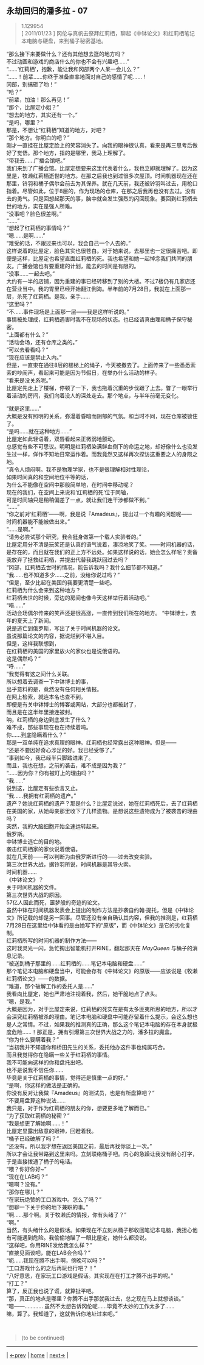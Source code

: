 ## 永劫回归的潘多拉 - 07
> 1.129954  
> [ 2011/01/23 ] 冈伦与真帆去祭拜红莉栖，聊起《中钵论文》和红莉栖笔记本电脑与硬盘，来到桶子秘密基地。  

“那么接下来要做什么？还有其他想去逛的地方吗？  
 不过动画和游戏的商店什么的你也不会有兴趣吧……”  
“……‘红莉栖’，抱歉，能让我和冈部两个人呆一会儿么？”  
“……！前辈……你终于准备直率地面对自己的感情了呢……！  
 冈部，别搞砸了哟！”  
“哈？”  
“前辈，加油！那么再见！”  
“那个，比屋定小姐？”  
“想去的地方，其实还有一个。”  
“是吗，哪里？”  
那是，不想让“红莉栖”知道的地方，对吧？  
“那个地方。你明白的吧？”  
刚才一直挂在比屋定脸上的笑容消失了。向我的眼神很认真，看来是再三思考后做好了觉悟。那个地方，指的是哪里，我马上理解了。  
“带我去……广播会馆吧。”  
我们来到了广播会馆。比屋定想要来这里代表着什么，我也立即就理解了。因为这里是，牧濑红莉栖逝世的地方。在那之后我也到过很多次屋顶。时间机器现在还在那里，铃羽和桶子偶尔会前去为其保养。就在几天前，我还被铃羽叫过去，用枪口指着。尽管如此，位于8层的，作为现场的仓库，在那之后我再也没有去过。没有去的勇气。只是回想起那天的事，脑中就会发生强烈的闪回现象。要回到红莉栖去世的地方，实在是强人所难。  
“没事吧？脸色很差啊。”  
“……”  
“想起了红莉栖的事情吗？”  
“嗯……是啊……”  
“难受的话，不跟过来也可以，我会自己一个人去的。”  
这样说着的比屋定，脸色其实也很苍白。对于她来说，去那里也一定很痛苦吧。即便是这样，比屋定也希望直面红莉栖的死。我也希望和她一起悼念我们共同的朋友。广播会馆也有要重建的计划，能去的时间是有限的。  
“没事……一起去吧。”  
大约有一半的店铺，因为重建的事已经转移到了别的大楼。不过7楼仍有几家店还在营业当中。我的胃里已经开始翻江倒海。半年前的7月28日，我就在上面那一层，杀死了红莉栖。是我，亲手……  
“这里吗？”  
“不……事件现场是上面那一层——我是这样听说的。”  
事情被处理成，红莉栖遇害时我不在现场的状态。也已经请真由理和桶子保守秘密。  
“上面都有什么？”  
“活动会场，还有仓库之类的。”  
“可以去看看吗？”  
“现在应该是禁止入内。”  
但是，一直束在通往8层的楼梯上的绳子，今天被撤去了。上面传来了一些悉悉索索的吵闹声，看起来可能是因为节假日，在举办什么活动的样子。  
“看来是没关系呢。”  
比屋定先走上了楼梯，停顿了一下，我也拖着沉重的步伐跟了上去。瞥了一眼举行着活动的房间，我们向着没人的深处走去。那个地点，与半年前毫无变化。  

“就是这里……”  
大概是没有照明的关系，弥漫着昏暗而阴郁的气氛。和当时不同，现在仓库被锁住了。  
“是吗……就在这种地方……”  
比屋定如此轻语着，双唇看起来正微弱地颤动。  
总感觉有些不可思议。明明是红莉栖染满鲜血倒下的命运之地，却好像什么也没发生过一样，佯作不知地日常运作着。而我竟然又这样再次探访这重要之人的身陨之地。  
“真令人烦闷啊。我不是物理学家，也不是很理解相对性理论，  
 如果时间真的和空间地位平等的话，  
 为什么不能像在空间中那般简单地，在时间中移动呢？  
 现在的我们，在空间上来说和‘红莉栖的死’位于同轴，  
 可是时间轴只是稍稍偏差了一点，就让我们连干涉都做不到。”  
“……”  
“你之前对‘红莉栖’——啊，我是说『Amadeus』，提出过一个有趣的问题呢——  
 时间机器能不能被做出来。”  
“……是啊。”  
“请务必尝试那个研究，我会挺身做第一个载人实验者的。”  
比屋定用分不清是玩笑还是认真的语气说着，凄凉地笑了笑。——时间机器的话，是存在的，而且就在我们的正上方不远处。如果这样说的话，她会怎么样呢？责备我放弃了拯救红莉栖，并提出代替我跳跃回过去吗？  
“冈部，红莉栖去世时的情况，能告诉我吗？我什么细节都不知道。”  
“我……也不知道多少……之前，没给你说过吗？”  
“但是，至少比起在美国的我要更清楚一些吧。  
 红莉栖为什么会来到这种地方？  
 红莉栖去世的时候，旁边的房间也像今天这样举行着活动吧。”  
“唔……”  
活动会场偶尔传来的笑声还是很高涨，一直传到我们所在的地方。
“中钵博士，去年的夏天上了新闻。  
 说是逃亡到俄罗斯，写出了关于时间机器的论文。  
 虽说那篇论文的内容，据说烂到不堪入目。  
 但是，这样我联想到，  
 在红莉栖的美国的家里放火的家伙也是说俄语的。  
 这是偶然吗？”  
“呼……”  
“我觉得有这之间什么关联。  
 所以想着去调查一下中钵博士的事，  
 出乎意料的是，竟然没有任何相关情报。  
 在网上检索，就连本名也查不到。  
 即便是有关中钵博士的博客或网站，大部分也都被封了，  
 而且是在这半年里接连被封。  
 呐，红莉栖的身边到底发生了什么？  
 难不成，那些事现在也在持续着吗。  
 你……到底隐瞒着什么？”  
那是一双单纯在追求真理的眼神。红莉栖也经常露出这种眼神。但是——  
“还是不要因好奇心涉足的好。我已经受够了。”  
“事到如今，我已经半只脚踏进来了。  
而且，我也在想，之前的袭击，难不成是因为我？”  
“……因为你？你有被盯上的理由吗？”  
“我……”  
说到这，比屋定有些欲言又止。  
“我……我拥有红莉栖的遗产。”  
遗产？她说红莉栖的遗产？那是什么？比屋定说过，她在红莉栖死后，去了红莉栖在美国的家，从她母亲那里收下了几样遗物。是想说这些遗物成为了被袭击的理由吗？  
突然，我的大脑细胞开始全速运转起来。  
俄罗斯。  
中钵博士逃亡的目的地。  
袭击红莉栖家的家伙说着俄语。  
就在几天前——可以判断为由俄罗斯进行的——过去改变实验。  
第三次世界大战，据铃羽所说，时间机器是其导火索。  
时间机器……  
《中钵论文》？  
关于时间机器的文件。  
第三次世界大战的原因。  
57亿人因此而死，噩梦般的奇迹的论文。  
虽然中钵在时间机器发表会上提出的制作方法是抄袭自约翰·提托，但是《中钵论文》所记载的却是另一回事。尽管还没有亲自确认其内容，但我的推测是，红莉栖7月28日在这里给中钵看的是由她写下的“原版”，而《中钵论文》是它的劣化复制。  
红莉栖所写的时间机器的制作方法——  
这时我灵光一闪，急忙掏出智能机打开RINE，翻起那天在 *MayQueen* 与桶子的消息记录。  
“被送到桶子那里的……红莉栖的……笔记本电脑和硬盘……”  
那个笔记本电脑和硬盘当中，可能会存有《中钵论文》的原版——应该说是《牧濑红莉栖论文》——的数据。  
“难道，那个破解工作的委托人是……”  
我看向比屋定，她也严肃地注视着我，然后，她干脆地点了点头。  
“嗯，是我。”  
大概是因为，对于比屋定来说，红莉栖的死实在是有太多匪夷所思的地方，所以才会深究红莉栖被杀的理由。笔记本电脑和硬盘中可能存留着什么提示，会这么想也是人之常情。不过，如果我的推测真的正确，那么这个笔记本电脑的存在本身就极度危险……！那正是，拥有引爆第三次世界大战之力的，潘多拉的魔盒。  
“你为什么要瞒着我？”  
“当初我并不知道你和桥田先生的关系，委托他办这件事也纯属巧合。  
 而且我觉得你在隐瞒一些关于红莉栖的事情。  
 我不可能向这样的你和盘托出吧。  
 也不是说我不信任你……  
 毕竟是关于红莉栖的事情，觉得还是慎重一点的好。”  
“是啊，你这样的做法是正确的。  
 你没有反对让我做『Amadeus』的测试员，也是有所盘算吧？”  
“不要用盘算这种说法……  
 我只是，对于作为红莉栖的朋友的你，想要更多地了解而已。”  
“为了获取红莉栖的秘密？”  
“我是想更了解她啊……！”  
比屋定显露出敌意的眼神，回瞪着我。  
“桶子已经破解了吗？”  
“还没有。所以我才想在返回美国之前，最后再找你谈上一次。”  
所以才会让我带路到这里来吗。立刻联络桶子吧。内心的急躁让我没有耐心打字，于是直接拨通了桶子的电话。  
“喂？你好你好~”  
“现在在LAB吗？”  
“嗯啊？没有。”  
“那你在哪儿？”  
“在家玩绝赞的工口游戏中。怎么了吗？”  
“想聊一下关于你的地下兼职的事。”  
“啊……那个啊。关于牧濑氏的情报，你有头绪了？”  
“啊。”  
当然，有头绪什么的是假话。如果现在不立刻从桶子那收回笔记本电脑，我担心他有可能遇到危险。我偷偷地瞄了一眼比屋定，她什么都没说。  
“这样吧，你用RINE发给我怎么样？”  
“直接见面谈吧，能在LAB会合吗？”  
“呃……我现在腾不出手啊，傍晚可以吗？”  
“工口游戏什么的之后再玩也行吧？！”  
“八好意思，在家玩工口游戏是假话。其实现在在打工才腾不出手的呢。”  
“打工？”  
算了，反正我也说了谎，就算扯平吧。  
“那，真正的地点是哪里？你腾不出手那就我过去，总之现在马上就想谈谈。”  
“嗯——…………
 虽然不太想告诉冈伦呢……毕竟不太妙的工作太多了……  
 嘛，算了。我知道了，这就告诉你地址过来吧。”  


<br/>

> (to be continued)
---

| [←prev](./0033) | [home](../../) | [next→](./0035) |
